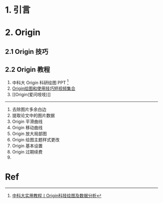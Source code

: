 # 1. 引言 

# 2. Origin 
## 2.1 Origin 技巧

## 2.2 Origin 教程 
1. 中科大 Origin 科研绘图 PPT [^1]
2.  [Origin绘图和使用技巧短视频集合](https://www.xiaohongshu.com/collection/item/6378aab6ae00000000000001?xhsshare=QQ&appuid=63a62bd9000000002702bc54&apptime=1698065397)
3. [[Origin(爱问吱吱)]]


---
1. 去除图片多余白边
2. 提取论文中的图片数据
3. Origin 平滑曲线
4. Origin 移动曲线
5. Origin 放大局部图
6. Origin 绘图主题样式更改
7. Origin 基本设置
8. Origin 过期续费
9. 
# Ref  
[^1]: [中科大实用教程丨Origin科技绘图及数据分析](https://mp.weixin.qq.com/s/uQy3E9uOBMaciuznYKIgwQ)
